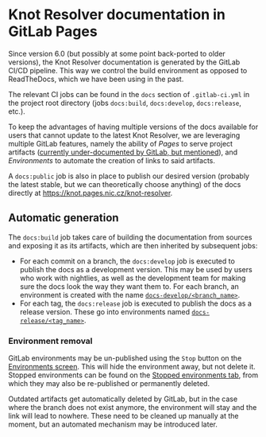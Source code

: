 # Knot Resolver documentation in GitLab Pages

Since version 6.0 (but possibly at some point back-ported to older versions),
the Knot Resolver documentation is generated by the GitLab CI/CD pipeline. This
way we control the build environment as opposed to ReadTheDocs, which we have
been using in the past.

The relevant CI jobs can be found in the `docs` section of
`.gitlab-ci.yml` in the project root directory (jobs `docs:build`,
`docs:develop`, `docs:release`, etc.).

To keep the advantages of having multiple versions of the docs available for
users that cannot update to the latest Knot Resolver, we are leveraging multiple
GitLab features, namely the ability of *Pages* to serve project artifacts
([currently under-documented by GitLab, but mentioned](https://docs.gitlab.com/ee/ci/jobs/job_artifacts.html#browse-the-contents-of-the-artifacts-archive)),
and *Environments* to automate the creation of links to said artifacts.

A `docs:public` job is also in place to publish our desired version (probably
the latest stable, but we can theoretically choose anything) of the docs
directly at <https://knot.pages.nic.cz/knot-resolver>.


## Automatic generation

The `docs:build` job takes care of building the documentation from sources and
exposing it as its artifacts, which are then inherited by subsequent jobs:

* For each commit on a branch, the `docs:develop` job is executed to publish the
  docs as a development version. This may be used by users who work with
  nightlies, as well as the development team for making sure the docs look the
  way they want them to. For each branch, an environment is created with the
  name [`docs-develop/<branch_name>`](https://gitlab.nic.cz/knot/knot-resolver/-/environments/folders/docs-develop).
* For each tag, the `docs:release` job is executed to publish the docs as a
  release version. These go into environments named
  [`docs-release/<tag_name>`](https://gitlab.nic.cz/knot/knot-resolver/-/environments/folders/docs-release).


### Environment removal

GitLab environments may be un-published using the `Stop` button on the
[Environments screen](https://gitlab.nic.cz/knot/knot-resolver/-/environments).
This will hide the environment away, but not delete it. Stopped environments can
be found on the
[Stopped environments tab](https://gitlab.nic.cz/knot/knot-resolver/-/environments?page=1&scope=stopped&search=),
from which they may also be re-published or permanently deleted.

Outdated artifacts get automatically deleted by GitLab, but in the case where
the branch does not exist anymore, the environment will stay and the link will
lead to nowhere. These need to be cleaned up manually at the moment, but an
automated mechanism may be introduced later.
